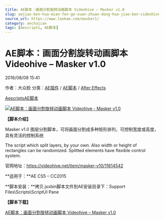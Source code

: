 ```yaml
---
title: AE脚本：画面分割旋转动画脚本 Videohive – Masker v1.0
slug: aejiao-ben-hua-mian-fen-ge-xuan-zhuan-dong-hua-jiao-ben-videohive-masker-v1-0
source_url: https://www.lookae.com/masker1/
category: aechajian
tags: [Aescripts, AE脚本]
---
```

# AE脚本：画面分割旋转动画脚本 Videohive – Masker v1.0

2016/08/08 15:41

作者：大众脸
分类：[AE插件](https://www.lookae.com/after-effects/aechajian/) / [AE脚本](https://www.lookae.com/after-effects/aescripts/) / [After Effects](https://www.lookae.com/after-effects/)

[Aescripts](https://www.lookae.com/tag/aescripts/)[AE脚本](https://www.lookae.com/tag/ae%e8%84%9a%e6%9c%ac/)

[![AE脚本：画面分割旋转动画脚本 Videohive - Masker v1.0](https://www.lookae.com/wp-content/uploads/2016/08/Masker-v1.0.jpg "AE脚本：画面分割旋转动画脚本 Videohive - Masker v1.0-LookAE.com")](https://www.lookae.com/wp-content/uploads/2016/08/Masker-v1.0.jpg)

**【脚本介绍】**

Masker v1.0 图层分割脚本，可将画面分割成多种矩形排列，可控制宽度或高度，具有灵活的控制系统

The script which split layers, by your own. Also width or height of rectangles can be randomized. Splitted elements have flexible control system.

官网地址：https://videohive.net/item/masker-v10/11614542

**适用于：**AE CS5 – CC2015

**脚本安装：**拷贝.jsxbin脚本文件到AE安装目录下：Support Files\Scripts\ScriptUI Pane

**【脚本下载】**

[AE脚本：画面分割旋转动画脚本 Videohive – Masker v1.0](http://lookae.ctfile.com/fs/D4p155012659)

